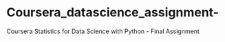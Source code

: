 # Coursera_datascience_assignment-
Coursera Statistics for Data Science with Python - Final Assignment 
